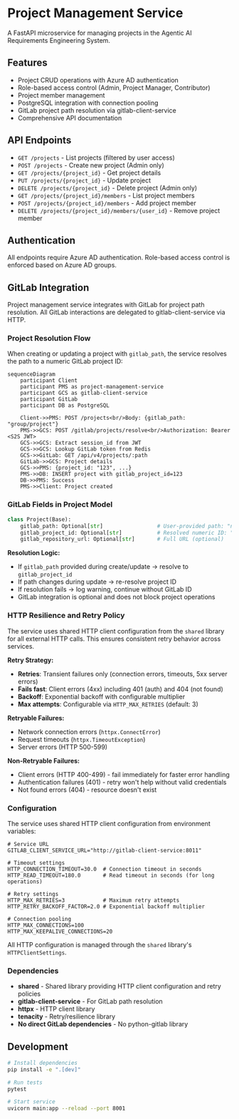 # Project Management Service

A FastAPI microservice for managing projects in the Agentic AI Requirements Engineering System.

## Features

- Project CRUD operations with Azure AD authentication
- Role-based access control (Admin, Project Manager, Contributor)
- Project member management
- PostgreSQL integration with connection pooling
- GitLab project path resolution via gitlab-client-service
- Comprehensive API documentation

## API Endpoints

- `GET /projects` - List projects (filtered by user access)
- `POST /projects` - Create new project (Admin only)
- `GET /projects/{project_id}` - Get project details
- `PUT /projects/{project_id}` - Update project
- `DELETE /projects/{project_id}` - Delete project (Admin only)
- `GET /projects/{project_id}/members` - List project members
- `POST /projects/{project_id}/members` - Add project member
- `DELETE /projects/{project_id}/members/{user_id}` - Remove project member

## Authentication

All endpoints require Azure AD authentication. Role-based access control is enforced based on Azure AD groups.

## GitLab Integration

Project management service integrates with GitLab for project path resolution. All GitLab interactions are delegated to gitlab-client-service via HTTP.

### Project Resolution Flow

When creating or updating a project with `gitlab_path`, the service resolves the path to a numeric GitLab project ID:

```mermaid
sequenceDiagram
    participant Client
    participant PMS as project-management-service
    participant GCS as gitlab-client-service
    participant GitLab
    participant DB as PostgreSQL

    Client->>PMS: POST /projects<br/>Body: {gitlab_path: "group/project"}
    PMS->>GCS: POST /gitlab/projects/resolve<br/>Authorization: Bearer <S2S JWT>
    GCS->>GCS: Extract session_id from JWT
    GCS->>GCS: Lookup GitLab token from Redis
    GCS->>GitLab: GET /api/v4/projects/:path
    GitLab->>GCS: Project details
    GCS->>PMS: {project_id: "123", ...}
    PMS->>DB: INSERT project with gitlab_project_id=123
    DB->>PMS: Success
    PMS->>Client: Project created
```

### GitLab Fields in Project Model

```python
class Project(Base):
    gitlab_path: Optional[str]                 # User-provided path: "namespace/project"
    gitlab_project_id: Optional[str]           # Resolved numeric ID: "123"
    gitlab_repository_url: Optional[str]       # Full URL (optional)
```

**Resolution Logic:**
- If `gitlab_path` provided during create/update → resolve to `gitlab_project_id`
- If path changes during update → re-resolve project ID
- If resolution fails → log warning, continue without GitLab ID
- GitLab integration is optional and does not block project operations

### HTTP Resilience and Retry Policy

The service uses shared HTTP client configuration from the `shared` library for all external HTTP calls. This ensures consistent retry behavior across services.

**Retry Strategy:**
- **Retries**: Transient failures only (connection errors, timeouts, 5xx server errors)
- **Fails fast**: Client errors (4xx) including 401 (auth) and 404 (not found)
- **Backoff**: Exponential backoff with configurable multiplier
- **Max attempts**: Configurable via `HTTP_MAX_RETRIES` (default: 3)

**Retryable Failures:**
- Network connection errors (`httpx.ConnectError`)
- Request timeouts (`httpx.TimeoutException`)
- Server errors (HTTP 500-599)

**Non-Retryable Failures:**
- Client errors (HTTP 400-499) - fail immediately for faster error handling
- Authentication failures (401) - retry won't help without valid credentials
- Not found errors (404) - resource doesn't exist

### Configuration

The service uses shared HTTP client configuration from environment variables:

```env
# Service URL
GITLAB_CLIENT_SERVICE_URL="http://gitlab-client-service:8011"

# Timeout settings
HTTP_CONNECTION_TIMEOUT=30.0  # Connection timeout in seconds
HTTP_READ_TIMEOUT=180.0       # Read timeout in seconds (for long operations)

# Retry settings
HTTP_MAX_RETRIES=3            # Maximum retry attempts
HTTP_RETRY_BACKOFF_FACTOR=2.0 # Exponential backoff multiplier

# Connection pooling
HTTP_MAX_CONNECTIONS=100
HTTP_MAX_KEEPALIVE_CONNECTIONS=20
```

All HTTP configuration is managed through the `shared` library's `HTTPClientSettings`.

### Dependencies

- **shared** - Shared library providing HTTP client configuration and retry policies
- **gitlab-client-service** - For GitLab path resolution
- **httpx** - HTTP client library
- **tenacity** - Retry/resilience library
- **No direct GitLab dependencies** - No python-gitlab library

## Development

```bash
# Install dependencies
pip install -e ".[dev]"

# Run tests
pytest

# Start service
uvicorn main:app --reload --port 8001
```